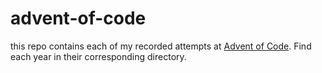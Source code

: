 # advent-of-code

this repo contains each of my recorded attempts at [Advent of Code](https://adventofcode.com). Find each year in their corresponding directory.